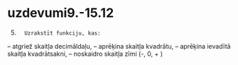 # uzdevumi9.-15.12
5.       Uzrakstīt funkciju, kas:
–        atgriež skaitļa decimāldaļu,
–        aprēķina skaitļa kvadrātu,
–        aprēķina ievadītā skaitļa kvadrātsakni,
–        noskaidro skaitļa zīmi (-, 0, + )